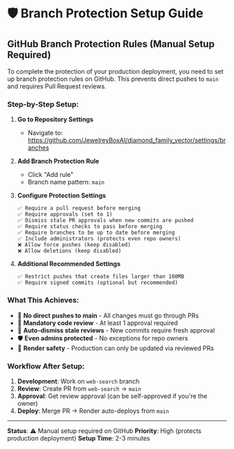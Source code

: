 # 🛡️ Branch Protection Setup Guide

## GitHub Branch Protection Rules (Manual Setup Required)

To complete the protection of your production deployment, you need to set up branch protection rules on GitHub. This prevents direct pushes to `main` and requires Pull Request reviews.

### Step-by-Step Setup:

1. **Go to Repository Settings**
   - Navigate to: https://github.com/JewelreyBoxAI/diamond_family_vector/settings/branches

2. **Add Branch Protection Rule**
   - Click "Add rule"
   - Branch name pattern: `main`

3. **Configure Protection Settings**
   ```
   ✅ Require a pull request before merging
   ✅ Require approvals (set to 1)
   ✅ Dismiss stale PR approvals when new commits are pushed
   ✅ Require status checks to pass before merging
   ✅ Require branches to be up to date before merging
   ✅ Include administrators (protects even repo owners)
   ❌ Allow force pushes (keep disabled)
   ❌ Allow deletions (keep disabled)
   ```

4. **Additional Recommended Settings**
   ```
   ✅ Restrict pushes that create files larger than 100MB
   ✅ Require signed commits (optional but recommended)
   ```

### What This Achieves:

- 🚫 **No direct pushes to main** - All changes must go through PRs
- 👥 **Mandatory code review** - At least 1 approval required
- 🔄 **Auto-dismiss stale reviews** - New commits require fresh approval
- 🛡️ **Even admins protected** - No exceptions for repo owners
- 🚀 **Render safety** - Production can only be updated via reviewed PRs

### Workflow After Setup:

1. **Development**: Work on `web-search` branch
2. **Review**: Create PR from `web-search` → `main`
3. **Approval**: Get review approval (can be self-approved if you're the owner)
4. **Deploy**: Merge PR → Render auto-deploys from `main`

---

**Status**: ⚠️ Manual setup required on GitHub
**Priority**: High (protects production deployment)
**Setup Time**: 2-3 minutes 